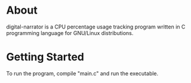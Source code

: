 # About
digital-narrator is a CPU percentage usage tracking program written in C programming language for GNU/Linux distributions.

# Getting Started
To run the program, compile "main.c" and run the executable.
